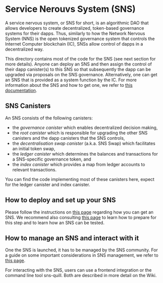 # Service Nerouvs System (SNS)
A service nervous system, or SNS for short, is an algorithmic DAO that allows
developers to create decentralized, token-based governance systems for their dapps.
Thus, similarly to how the Network Nervous System (NNS) is the open tokenized
governance system that controls the Internet Computer blockchain (IC), SNSs
allow control of dapps in a decentralized way.

This directory contains most of the code for the SNS (see next section for
more details).
Anyone can deploy an SNS and then assign the control of their dapp
canister(s) to this
SNS so that subsequently the dapp can be upgraded via proposals on the
SNS governance.
Alternatively, one can get an SNS that is provided as a system function
by the IC.
For more information about the SNS and how to get one, we refer to
[this documentation](https://internetcomputer.org/docs/current/developer-docs/integrations/sns/).

## SNS Canisters
An SNS consists of the following canisters:
* the _governance canister_ which enables decentralized decision making,
* the _root canister_ which is responsible for upgrading the other SNS canisters
  and the dapp canisters that the SNS controls,
* the _decentralisation swap canister_ (a.k.a. SNS Swap) which facilitates an initial token
swap,
* the _ledger canister_ which determines the balances and transactions
    for a SNS-specific governance token, and
* the _index canister_ which provides a map from ledger accounts to relevant
  transactions.
  
You can find the code implementing most of these canisters here, expect for
the ledger canister and index canister. 
<!--  TODO: add links --> 

## How to deploy and set up your SNS
Please follow the instructions on [this page](https://internetcomputer.org/docs/current/developer-docs/integrations/sns/tokenomics/sns-checklist)
regarding how you can get an SNS.
We recommend also consulting
[this page](https://internetcomputer.org/docs/current/developer-docs/integrations/sns/testing/testing-before-launch)
to learn how to prepare for this step and to learn how an SNS can be tested.

<!--  Outdated: After a successful deployment, your SNS consists of the governance,
ledger, and root canister.
[//]: # TODO - update once we have more canisters
Thereby, the governance canister is the
controller of the root canister and the root canister is the controller
of all other SNS canisters.
You can read all canister's ID as well as the control hierarchy
from the output of the sns-cli tool. 
-->

## How to manage an SNS and interact with it
One the SNS is launched, it has to be managed by the SNS community.
For a guide on some important considerations in SNS management, we refer
to [this page](https://internetcomputer.org/docs/current/developer-docs/integrations/sns/managing/manage-sns-intro).

For interacting with the SNS, users can use a frontend integration or the
command line tool sns-quill.
Both are described in more detail on the Wiki.
<!-- TODO: add appropriate links-->

 
